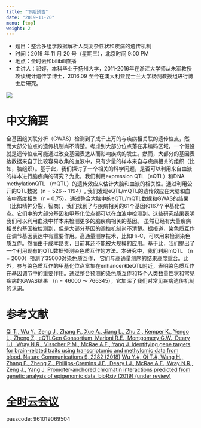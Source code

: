 ```yaml
---
title: "下期预告"
date: "2019-11-20"
menu: [top]
weight: 2
---
```


- 题目：整合多组学数据解析人类复杂性状和疾病的遗传机制
- 时间：2019 年 11 月 20 号（星期三），北京时间 9:00 PM
- 地点：全时云和bilibili直播
- 主讲人：祁婷，本科毕业于扬州大学，2011-2016年在浙江大学师从朱军教授攻读统计遗传学博士，2016.09 至今在澳大利亚昆士兰大学杨剑教授组进行博士后研究。

![](https://i.imgur.com/qVarwRa.jpg)

# 中文摘要

全基因组关联分析（GWAS）检测到了成千上万的与疾病相关联的遗传位点，然而大部分位点的遗传机制尚不清楚。考虑到大部分位点落在非编码区域，一个假设就是遗传位点可能通过改变基因表达从而影响疾病的发生。然而，大部分的基因表达数据来自于比较容易收集的血液中，只有少量的样本来自与疾病相关的组织（比如，脑组织）。基于此，我们探讨了一个相关的科学问题，是否可以利用来自血液的样本进行脑疾病的研究？为此，我们利用expression QTL（eQTL）和DNA methylationQTL （mQTL）的遗传效应来估计大脑和血液的相关性。通过利用公开的QTL数据（n = 526 ~ 1194）, 我们发现eQTL/mQTL的遗传效应在大脑和血液中高度相关（r = 0.75）。通过整合大脑中的eQTL/mQTL数据和GWAS的结果（比如精神分裂，智商），我们找到了与疾病相关的61个基因和167个甲基化位点。它们中的大部分基因和甲基化位点都可以在血液中检测到。这些研究结果表明我们可以利用血液中样本来检测更多的脑疾病相关的基因。
虽然已经有大量疾病相关的基因被检测到，但是大部分基因的调控机制尚不清楚。据报道，染色质互作在调节基因表达中有重要作用。高通量测序技术，比如Hi-C，可以用来检测染色质互作。然而由于成本昂贵，目前其还不能被大规模的应用。基于此，我们提出了一个利用现有的QTL数据预测染色质互作的方法。本研究中，我们利用mQTL （n = 2000）预测了35000对染色质互作， 它们与高通量测序的结果高度重合。此外，参与染色质互作的甲基化位点富集在enhancer和eQTL附近，表明染色质互作在基因调节中的重要作用。通过整合预测的染色质互作和15个人类数量性状和常见疾病的GWAS结果 （n = 46000 ～ 766345），它加深了我们对常见疾病遗传机制的认识。

# 参考文献

[Qi T., Wu Y., Zeng J., Zhang F., Xue A., Jiang L., Zhu Z., Kemper K., Yengo L., Zheng Z., eQTLGen Consortium, Marioni R.E., Montgomery G.W., Deary I.J., Wray N.R., Visscher P.M., McRae A.F., Yang J. Identifying gene targets for brain-related traits using transcriptomic and methylomic data from blood. Nature Communications 9, 2282 (2018)](https://www.nature.com/articles/s41467-018-04558-1)
[Wu Y.#, Qi T.#, Wang H., Zhang F., Zheng Z., Phillips-Cremins J.E., Deary I.J., McRae A.F., Wray N.R., Zeng J., Yang J. Promoter-anchored chromatin interactions predicted from genetic analysis of epigenomic data. bioRxiv (2019) (under review)](https://www.biorxiv.org/content/10.1101/580993v1)


# [全时云会议](http://www.quanshi.com/download/)
passcode: 961019069504


